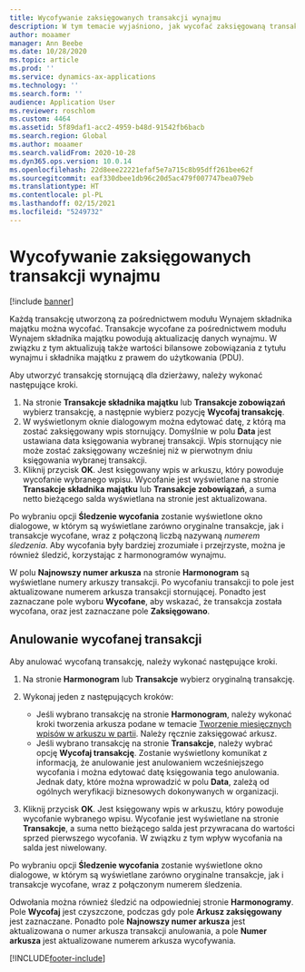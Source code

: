 ```yaml
---
title: Wycofywanie zaksięgowanych transakcji wynajmu
description: W tym temacie wyjaśniono, jak wycofać zaksięgowaną transakcję wynajmu. Każdą transakcję utworzoną za pośrednictwem modułu Wynajem składnika majątku można wycofać.
author: moaamer
manager: Ann Beebe
ms.date: 10/28/2020
ms.topic: article
ms.prod: ''
ms.service: dynamics-ax-applications
ms.technology: ''
ms.search.form: ''
audience: Application User
ms.reviewer: roschlom
ms.custom: 4464
ms.assetid: 5f89daf1-acc2-4959-b48d-91542fb6bacb
ms.search.region: Global
ms.author: moaamer
ms.search.validFrom: 2020-10-28
ms.dyn365.ops.version: 10.0.14
ms.openlocfilehash: 22d8eee22221efaf5e7a715c8b95dff261bee62f
ms.sourcegitcommit: eaf330dbee1db96c20d5ac479f007747bea079eb
ms.translationtype: HT
ms.contentlocale: pl-PL
ms.lasthandoff: 02/15/2021
ms.locfileid: "5249732"
---
```

# <a name="reverse-posted-lease-transactions"></a>Wycofywanie zaksięgowanych transakcji wynajmu

[!include [banner](../includes/banner.md)]

Każdą transakcję utworzoną za pośrednictwem modułu Wynajem składnika majątku można wycofać. Transakcje wycofane za pośrednictwem modułu Wynajem składnika majątku powodują aktualizację danych wynajmu. W związku z tym aktualizują także wartości bilansowe zobowiązania z tytułu wynajmu i składnika majątku z prawem do użytkowania (PDU).

Aby utworzyć transakcję stornującą dla dzierżawy, należy wykonać następujące kroki.

1. Na stronie **Transakcje składnika majątku** lub **Transakcje zobowiązań** wybierz transakcję, a następnie wybierz pozycję **Wycofaj transakcję**.
2. W wyświetlonym oknie dialogowym można edytować datę, z którą ma zostać zaksięgowany wpis stornujący. Domyślnie w polu **Data** jest ustawiana data księgowania wybranej transakcji. Wpis stornujący nie może zostać zaksięgowany wcześniej niż w pierwotnym dniu księgowania wybranej transakcji.
3. Kliknij przycisk **OK**. Jest księgowany wpis w arkuszu, który powoduje wycofanie wybranego wpisu. Wycofanie jest wyświetlane na stronie **Transakcje składnika majątku** lub **Transakcje zobowiązań**, a suma netto bieżącego salda wyświetlana na stronie jest aktualizowana.

Po wybraniu opcji **Śledzenie wycofania** zostanie wyświetlone okno dialogowe, w którym są wyświetlane zarówno oryginalne transakcje, jak i transakcje wycofane, wraz z połączoną liczbą nazywaną *numerem śledzenia*. Aby wycofania były bardziej zrozumiałe i przejrzyste, można je również śledzić, korzystając z harmonogramów wynajmu.

W polu **Najnowszy numer arkusza** na stronie **Harmonogram** są wyświetlane numery arkuszy transakcji. Po wycofaniu transakcji to pole jest aktualizowane numerem arkusza transakcji stornującej. Ponadto jest zaznaczane pole wyboru **Wycofane**, aby wskazać, że transakcja została wycofana, oraz jest zaznaczane pole **Zaksięgowano**.

## <a name="revoke-a-reversed-transaction"></a>Anulowanie wycofanej transakcji

Aby anulować wycofaną transakcję, należy wykonać następujące kroki.

1. Na stronie **Harmonogram** lub **Transakcje** wybierz oryginalną transakcję.
2. Wykonaj jeden z następujących kroków:

    - Jeśli wybrano transakcję na stronie **Harmonogram**, należy wykonać kroki tworzenia arkusza podane w temacie [Tworzenie miesięcznych wpisów w arkuszu w partii](create-monthly-journals-batch.md). Należy ręcznie zaksięgować arkusz.
    - Jeśli wybrano transakcję na stronie **Transakcje**, należy wybrać opcję **Wycofaj transakcję**. Zostanie wyświetlony komunikat z informacją, że anulowanie jest anulowaniem wcześniejszego wycofania i można edytować datę księgowania tego anulowania. Jednak daty, które można wprowadzić w polu **Data**, zależą od ogólnych weryfikacji biznesowych dokonywanych w organizacji. 

3. Kliknij przycisk **OK**. Jest księgowany wpis w arkuszu, który powoduje wycofanie wybranego wpisu. Wycofanie jest wyświetlane na stronie **Transakcje**, a suma netto bieżącego salda jest przywracana do wartości sprzed pierwszego wycofania. W związku z tym wpływ wycofania na salda jest niwelowany.

Po wybraniu opcji **Śledzenie wycofania** zostanie wyświetlone okno dialogowe, w którym są wyświetlane zarówno oryginalne transakcje, jak i transakcje wycofane, wraz z połączonym numerem śledzenia.

Odwołania można również śledzić na odpowiedniej stronie **Harmonogramy**. Pole **Wycofaj** jest czyszczone, podczas gdy pole **Arkusz zaksięgowany** jest zaznaczane. Ponadto pole **Najnowszy numer arkusza** jest aktualizowana o numer arkusza transakcji anulowania, a pole **Numer arkusza** jest aktualizowane numerem arkusza wycofywania.


[!INCLUDE[footer-include](../../includes/footer-banner.md)]